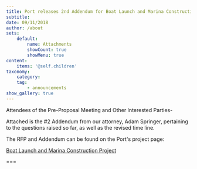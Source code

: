 ```yaml
---
title: Port releases 2nd Addendum for Boat Launch and Marina Construction Project
subtitle: 
date: 09/11/2018
author: /about
sets:
    default:
        name: Attachments
        showCount: true
        showMenu: true
content:
    items: '@self.children'
taxonomy:
    category: 
    tag: 
        - announcements
show_gallery: true
---
```


Attendees of the Pre-Proposal Meeting and Other Interested Parties-

Attached is the #2 Addendum from our attorney, Adam Springer, pertaining to the questions raised so far, as well as the revised time line.

The RFP and Addendum can be found on the Port's project page:

[Boat Launch and Marina Construction Project](/projects/boat-launch-and-marina-construction-project)


===

